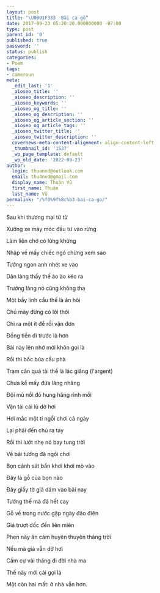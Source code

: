 ```yaml
---
layout: post
title: "\U0001F333  Bài ca gỗ"
date: 2017-09-23 05:20:20.000000000 -07:00
type: post
parent_id: '0'
published: true
password: ''
status: publish
categories:
- Poem
tags:
- cameroun
meta:
  _edit_last: '1'
  _aioseo_title: ''
  _aioseo_description: ''
  _aioseo_keywords: ''
  _aioseo_og_title: ''
  _aioseo_og_description: ''
  _aioseo_og_article_section: ''
  _aioseo_og_article_tags: ''
  _aioseo_twitter_title: ''
  _aioseo_twitter_description: ''
  covernews-meta-content-alignment: align-content-left
  _thumbnail_id: '1537'
  _wp_page_template: default
  _wp_old_date: '2022-09-23'
author:
  login: thuanvd@outlook.com
  email: thu4nvd@gmail.com
  display_name: Thuận Vũ
  first_name: Thuận
  last_name: Vũ
permalink: "/%f0%9f%8c%b3-bai-ca-go/"
---
```

<p><!-- wp:paragraph --></p>
<p>Sau khi thương mại từ từ</p>
<p><!-- /wp:paragraph --></p>
<p><!-- wp:paragraph --></p>
<p>Xưởng xe máy móc đầu tư vào rừng</p>
<p><!-- /wp:paragraph --></p>
<p><!-- wp:paragraph --></p>
<p>Làm liên chớ có lừng khừng</p>
<p><!-- /wp:paragraph --></p>
<p><!-- wp:paragraph --></p>
<p>Nhập về mấy chiếc ngó chừng xem sao</p>
<p><!-- /wp:paragraph --></p>
<p><!-- wp:paragraph --></p>
<p><a></a>Tưởng ngon anh nhét xe vào</p>
<p><!-- /wp:paragraph --></p>
<p><!-- wp:paragraph --></p>
<p>Dân làng thấy thế ào ào kéo ra</p>
<p><!-- /wp:paragraph --></p>
<p><!-- wp:paragraph --></p>
<p>Trưởng làng nó cũng không tha</p>
<p><!-- /wp:paragraph --></p>
<p><!-- wp:paragraph --></p>
<p>Một bầy linh cẩu thế là ăn hôi</p>
<p><!-- /wp:paragraph --></p>
<p><!-- wp:paragraph --></p>
<p>Chú mày đừng có lôi thôi</p>
<p><!-- /wp:paragraph --></p>
<p><!-- wp:paragraph --></p>
<p>Chi ra một ít để rồi vận đơn</p>
<p><!-- /wp:paragraph --></p>
<p><!-- wp:paragraph --></p>
<p>Đồng tiền đi trước là hơn</p>
<p><!-- /wp:paragraph --></p>
<p><!-- wp:paragraph --></p>
<p>Bài này lên nhớ mới khôn gọi là</p>
<p><!-- /wp:paragraph --></p>
<p><!-- wp:paragraph --></p>
<p>Rồi thì bốc búa cầu phà</p>
<p><!-- /wp:paragraph --></p>
<p><!-- wp:paragraph --></p>
<p>Trạm cân quá tải thế là lác giăng (l'argent)</p>
<p><!-- /wp:paragraph --></p>
<p><!-- wp:paragraph --></p>
<p>Chưa kể mấy đứa lăng nhăng</p>
<p><!-- /wp:paragraph --></p>
<p><!-- wp:paragraph --></p>
<p>Đội mũ nồi đỏ hung hăng rình mồi</p>
<p><!-- /wp:paragraph --></p>
<p><!-- wp:paragraph --></p>
<p>Vận tải cái lũ dở hơi</p>
<p><!-- /wp:paragraph --></p>
<p><!-- wp:paragraph --></p>
<p>Hơi mắc một tí ngồi chơi cả ngày</p>
<p><!-- /wp:paragraph --></p>
<p><!-- wp:paragraph --></p>
<p>Lại phải đến chú ra tay</p>
<p><!-- /wp:paragraph --></p>
<p><!-- wp:paragraph --></p>
<p>Rồi thì lướt nhẹ nó bay tung trời</p>
<p><!-- /wp:paragraph --></p>
<p><!-- wp:paragraph --></p>
<p>Về bãi tưởng đã ngồi chơi</p>
<p><!-- /wp:paragraph --></p>
<p><!-- wp:paragraph --></p>
<p>Bọn cảnh sát bẩn khơi khơi mò vào</p>
<p><!-- /wp:paragraph --></p>
<p><!-- wp:paragraph --></p>
<p>Đây là gỗ của bọn nào</p>
<p><!-- /wp:paragraph --></p>
<p><!-- wp:paragraph --></p>
<p>Đây giấy tờ giả dám vào bãi nay</p>
<p><!-- /wp:paragraph --></p>
<p><!-- wp:paragraph --></p>
<p>Tưởng thế mà đã hết cay</p>
<p><!-- /wp:paragraph --></p>
<p><!-- wp:paragraph --></p>
<p>Gỗ về trong nước gặp ngày đảo điên</p>
<p><!-- /wp:paragraph --></p>
<p><!-- wp:paragraph --></p>
<p>Giá trượt dốc đến liên miên</p>
<p><!-- /wp:paragraph --></p>
<p><!-- wp:paragraph --></p>
<p>Phen này ăn cám huyên thuyên tháng trời</p>
<p><!-- /wp:paragraph --></p>
<p><!-- wp:paragraph --></p>
<p>Nếu mà giá vẫn dở hơi</p>
<p><!-- /wp:paragraph --></p>
<p><!-- wp:paragraph --></p>
<p>Cầm cự vài tháng đi đời nhà ma</p>
<p><!-- /wp:paragraph --></p>
<p><!-- wp:paragraph --></p>
<p>Thế này mới cái gọi là</p>
<p><!-- /wp:paragraph --></p>
<p><!-- wp:paragraph --></p>
<p>Một còn hai mất: ở nhà vẫn hơn.</p>
<p><!-- /wp:paragraph --></p>
